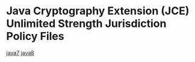 # Java Cryptography Extension (JCE) Unlimited Strength Jurisdiction Policy Files

[java7](http://www.oracle.com/technetwork/java/javase/downloads/jce-7-download-432124.html)
[java8](http://www.oracle.com/technetwork/java/javase/downloads/jce8-download-2133166.html)